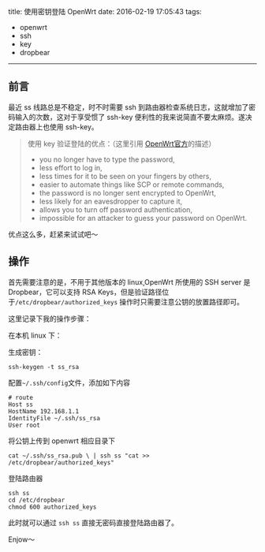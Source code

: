 title: 使用密钥登陆 OpenWrt
date: 2016-02-19 17:05:43
tags:
- openwrt
- ssh
- key
- dropbear
---

## 前言

最近 ss 线路总是不稳定，时不时需要 ssh 到路由器检查系统日志，这就增加了密码输入的次数，这对于享受惯了 ssh-key 便利性的我来说简直不要太麻烦。遂决定路由器上也使用 ssh-key。

> 使用 key 验证登陆的优点：（这里引用 [OpenWrt官方](https://wiki.openwrt.org/oldwiki/dropbearpublickeyauthenticationhowto)的描述）
> + you no longer have to type the password,
> + less effort to log in,
> + less times for it to be seen on your fingers by others,
> + easier to automate things like SCP or remote commands,
> + the password is no longer sent encrypted to OpenWrt,
> + less likely for an eavesdropper to capture it,
> + allows you to turn off password authentication,
> + impossible for an attacker to guess your password on OpenWrt.

优点这么多，赶紧来试试吧～

<!--more-->

## 操作

首先需要注意的是，不用于其他版本的 linux,OpenWrt 所使用的 SSH server 是 Dropbear，它可以支持 RSA Keys，但是验证路径位于`/etc/dropbear/authorized_keys` 操作时只需要注意公钥的放置路径即可。

这里记录下我的操作步骤：

在本机 linux 下：

生成密钥：
```
ssh-keygen -t ss_rsa
```
配置`~/.ssh/config`文件，添加如下内容
```
# route
Host ss
HostName 192.168.1.1
IdentityFile ~/.ssh/ss_rsa
User root
```
将公钥上传到 openwrt 相应目录下
```
cat ~/.ssh/ss_rsa.pub \ | ssh ss "cat >> /etc/dropbear/authorized_keys"
```
登陆路由器
```
ssh ss
cd /etc/dropbear
chmod 600 authorized_keys
```
此时就可以通过 `ssh ss` 直接无密码直接登陆路由器了。

Enjow～



